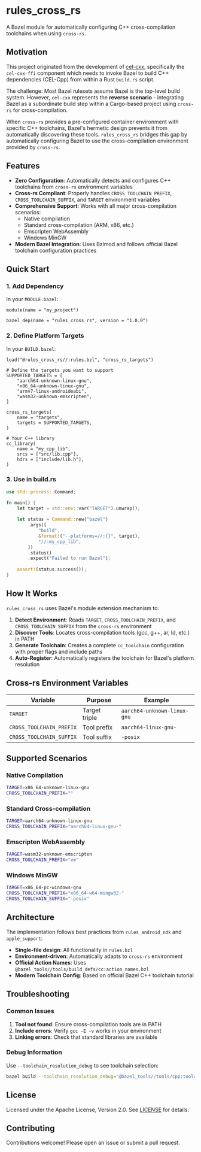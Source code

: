 # rules_cross_rs

A Bazel module for automatically configuring C++ cross-compilation toolchains when using `cross-rs`.

## Motivation

This project originated from the development of [cel-cxx](https://github.com/xjasonli/cel-cxx), specifically the `cel-cxx-ffi` component which needs to invoke Bazel to build C++ dependencies (CEL-Cpp) from within a Rust `build.rs` script.

The challenge: Most Bazel rulesets assume Bazel is the top-level build system. However, `cel-cxx` represents the **reverse scenario** - integrating Bazel as a subordinate build step within a Cargo-based project using `cross-rs` for cross-compilation.

When `cross-rs` provides a pre-configured container environment with specific C++ toolchains, Bazel's hermetic design prevents it from automatically discovering these tools. `rules_cross_rs` bridges this gap by automatically configuring Bazel to use the cross-compilation environment provided by `cross-rs`.

## Features

- **Zero Configuration**: Automatically detects and configures C++ toolchains from `cross-rs` environment variables
- **Cross-rs Compliant**: Properly handles `CROSS_TOOLCHAIN_PREFIX`, `CROSS_TOOLCHAIN_SUFFIX`, and `TARGET` environment variables
- **Comprehensive Support**: Works with all major cross-compilation scenarios:
  - Native compilation
  - Standard cross-compilation (ARM, x86, etc.)
  - Emscripten WebAssembly
  - Windows MinGW
- **Modern Bazel Integration**: Uses Bzlmod and follows official Bazel toolchain configuration practices

## Quick Start

### 1. Add Dependency

In your `MODULE.bazel`:

```bazel
module(name = "my_project")

bazel_dep(name = "rules_cross_rs", version = "1.0.0")
```

### 2. Define Platform Targets

In your `BUILD.bazel`:

```bazel
load("@rules_cross_rs//:rules.bzl", "cross_rs_targets")

# Define the targets you want to support
SUPPORTED_TARGETS = [
    "aarch64-unknown-linux-gnu",
    "x86_64-unknown-linux-gnu", 
    "armv7-linux-androideabi",
    "wasm32-unknown-emscripten",
]

cross_rs_targets(
    name = "targets",
    targets = SUPPORTED_TARGETS,
)

# Your C++ library
cc_library(
    name = "my_cpp_lib",
    srcs = ["src/lib.cpp"],
    hdrs = ["include/lib.h"],
)
```

### 3. Use in build.rs

```rust
use std::process::Command;

fn main() {
    let target = std::env::var("TARGET").unwrap();
    
    let status = Command::new("bazel")
        .args([
            "build",
            &format!("--platforms=//:{}", target),
            "//:my_cpp_lib",
        ])
        .status()
        .expect("Failed to run Bazel");
        
    assert!(status.success());
}
```

## How It Works

`rules_cross_rs` uses Bazel's module extension mechanism to:

1. **Detect Environment**: Reads `TARGET`, `CROSS_TOOLCHAIN_PREFIX`, and `CROSS_TOOLCHAIN_SUFFIX` from the `cross-rs` environment
2.  **Discover Tools**: Locates cross-compilation tools (gcc, g++, ar, ld, etc.) in PATH
3.  **Generate Toolchain**: Creates a complete `cc_toolchain` configuration with proper flags and include paths
4.  **Auto-Register**: Automatically registers the toolchain for Bazel's platform resolution

## Cross-rs Environment Variables

| Variable | Purpose | Example |
|----------|---------|---------|
| `TARGET` | Target triple | `aarch64-unknown-linux-gnu` |
| `CROSS_TOOLCHAIN_PREFIX` | Tool prefix | `aarch64-linux-gnu-` |
| `CROSS_TOOLCHAIN_SUFFIX` | Tool suffix | `-posix` |

## Supported Scenarios

### Native Compilation
```bash
TARGET=x86_64-unknown-linux-gnu
CROSS_TOOLCHAIN_PREFIX=""
```

### Standard Cross-compilation
```bash
TARGET=aarch64-unknown-linux-gnu
CROSS_TOOLCHAIN_PREFIX="aarch64-linux-gnu-"
```

### Emscripten WebAssembly
```bash
TARGET=wasm32-unknown-emscripten
CROSS_TOOLCHAIN_PREFIX="em"
```

### Windows MinGW
```bash
TARGET=x86_64-pc-windows-gnu
CROSS_TOOLCHAIN_PREFIX="x86_64-w64-mingw32-"
CROSS_TOOLCHAIN_SUFFIX="-posix"
```

## Architecture

The implementation follows best practices from `rules_android_ndk` and `apple_support`:

- **Single-file design**: All functionality in `rules.bzl`
- **Environment-driven**: Automatically adapts to `cross-rs` environment
- **Official Action Names**: Uses `@bazel_tools//tools/build_defs/cc:action_names.bzl`
- **Modern Toolchain Config**: Based on official Bazel C++ toolchain tutorial

## Troubleshooting

### Common Issues

1. **Tool not found**: Ensure cross-compilation tools are in PATH
2. **Include errors**: Verify `gcc -E -v` works in your environment  
3. **Linking errors**: Check that standard libraries are available

### Debug Information

Use `--toolchain_resolution_debug` to see toolchain selection:

```bash
bazel build --toolchain_resolution_debug='@bazel_tools//tools/cpp:toolchain_type' //...
```

## License

Licensed under the Apache License, Version 2.0. See [LICENSE](LICENSE) for details.

## Contributing

Contributions welcome! Please open an issue or submit a pull request. 